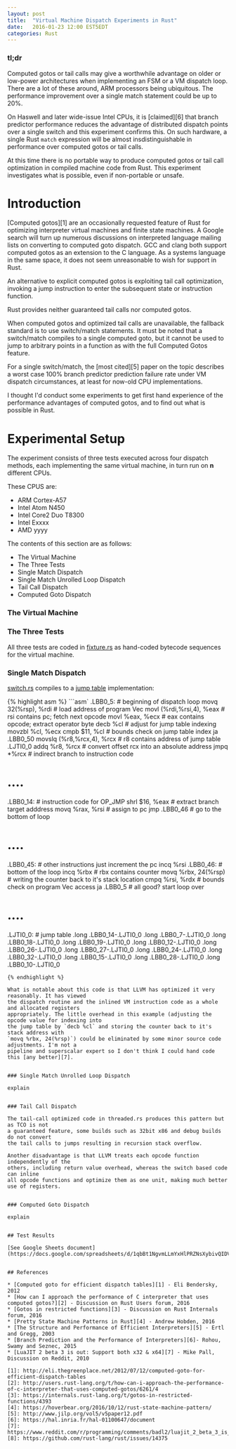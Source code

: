 ```yaml
---
layout: post
title:  "Virtual Machine Dispatch Experiments in Rust"
date:   2016-01-23 12:00 EST5EDT
categories: Rust
---
```


### tl;dr

Computed gotos or tail calls may give a worthwhile advantage on older or low-power architectures
when implementing an FSM or a VM dispatch loop. There are a lot of these around, ARM processors
being ubiquitous. The performance improvement over a single match statement could be up to 20%.

On Haswell and later wide-issue Intel CPUs, it is [claimed][6] that branch predictor performance reduces
the advantage of distributed dispatch points over a single switch and this experiment confirms this.
On such hardware, a single Rust `match` expression will be almost insdistinguishable in performance over
computed gotos or tail calls.

At this time there is no portable way to produce computed gotos or tail call optimization in compiled
machine code from Rust.  This experiment investigates what is possible, even if non-portable or unsafe.


# Introduction

[Computed gotos][1] are an occasionally requested feature of Rust for optimizing interpreter virtual
machines and finite state machines.  A Google search will turn up numerous discussions on interpreted
language mailing lists on converting to computed goto dispatch. GCC and clang both support computed
gotos as an extension to the C language. As a systems language in the same space, it does not seem
unreasonable to wish for support in Rust.

An alternative to explicit computed gotos is exploiting tail call optimization, invoking a jump
instruction to enter the subsequent state or instruction function.

Rust provides neither guaranteed tail calls nor computed gotos.

When computed gotos and optimized tail calls are unavailable, the fallback standard is to use
switch/match statements. It must be noted that a switch/match compiles to a single computed goto,
but it cannot be used to jump to arbitrary points in a function as with the full Computed Gotos
feature.

For a single switch/match, the [most cited][5] paper on the topic describes a worst case 100%
branch predictor prediction failure rate under VM dispatch circumstances, at least for now-old
CPU implementations.

I thought I'd conduct some experiments to get first hand experience of the performance
advantages of computed gotos, and to find out what is possible in Rust.


# Experimental Setup

The experiment consists of three tests executed across four dispatch methods, each implementing the
same virtual machine, in turn run on **n** different CPUs.

These CPUS are:

* ARM Cortex-A57
* Intel Atom N450
* Intel Core2 Duo T8300
* Intel Exxxx
* AMD yyyy

The contents of this section are as follows:

* The Virtual Machine
* The Three Tests
* Single Match Dispatch
* Single Match Unrolled Loop Dispatch
* Tail Call Dispatch
* Computed Goto Dispatch


### The Virtual Machine

### The Three Tests

All three tests are coded in [fixture.rs](https://github.com/pliniker/dispatchers/blob/master/src/fixture.rs)
as hand-coded bytecode sequences for the virtual machine.


### Single Match Dispatch

[switch.rs](https://github.com/pliniker/dispatchers/blob/master/src/switch.rs) compiles to a
[jump table](https://github.com/pliniker/dispatchers/blob/master/emitted_asm/switch_x86_64.s)
implementation:

{% highlight asm %}
```asm`
.LBB0_5:                                # beginning of dispatch loop
    movq    32(%rsp), %rdi              # load address of program Vec
    movl    (%rdi,%rsi,4), %eax         # rsi contains pc; fetch next opcode
    movl    %eax, %ecx                  # eax contains opcode; extract operator byte
    decb    %cl                         # adjust for jump table indexing
    movzbl  %cl, %ecx
    cmpb    $11, %cl                    # bounds check on jump table index
    ja      .LBB0_50
    movslq  (%r8,%rcx,4), %rcx          # r8 contains address of jump table .LJTI0_0
    addq    %r8, %rcx                   # convert offset rcx into an absolute address
    jmpq    *%rcx                       # indirect branch to instruction code
# ....
.LBB0_14:                               # instruction code for OP\_JMP
    shrl    $16, %eax                   # extract branch target adddress
    movq    %rax, %rsi                  # assign to pc
    jmp    .LBB0_46                     # go to the bottom of loop
# ....
.LBB0_45:                               # other instructions just increment the pc
    incq    %rsi
.LBB0_46:                               # bottom of the loop
    incq    %rbx                        # rbx contains counter
    movq    %rbx, 24(%rsp)              # writing the counter back to it's stack location
    cmpq    %rsi, %rdx                  # bounds check on program Vec access
    ja      .LBB0_5                     # all good? start loop over
# ....
.LJTI0_0:                               # jump table
    .long   .LBB0_14-.LJTI0_0
    .long   .LBB0_7-.LJTI0_0
    .long   .LBB0_18-.LJTI0_0
    .long   .LBB0_19-.LJTI0_0
    .long   .LBB0_12-.LJTI0_0
    .long   .LBB0_26-.LJTI0_0
    .long   .LBB0_27-.LJTI0_0
    .long   .LBB0_24-.LJTI0_0
    .long   .LBB0_32-.LJTI0_0
    .long   .LBB0_15-.LJTI0_0
    .long   .LBB0_28-.LJTI0_0
    .long   .LBB0_10-.LJTI0_0
```
{% endhighlight %}

What is notable about this code is that LLVM has optimized it very reasonably. It has viewed
the dispatch routine and the inlined VM instruction code as a whole and allocated registers
appropriately. The little overhead in this example (adjusting the opcode value for indexing into
the jump table by `decb %cl` and storing the counter back to it's stack address with
`movq %rbx, 24(%rsp)`) could be eliminated by some minor source code adjustments. I'm not a
pipeline and superscalar expert so I don't think I could hand code this [any better][7].


### Single Match Unrolled Loop Dispatch

explain


### Tail Call Dispatch

The tail-call optimized code in threaded.rs produces this pattern but as TCO is not
a guaranteed feature, some builds such as 32bit x86 and debug builds do not convert
the tail calls to jumps resulting in recursion stack overflow.

Another disadvantage is that LLVM treats each opcode function independently of the
others, including return value overhead, whereas the switch based code can inline
all opcode functions and optimize them as one unit, making much better use of registers.


### Computed Goto Dispatch

explain


## Test Results

[See Google Sheets document](https://docs.google.com/spreadsheets/d/1qbBt1NgvmLLmYxHlPRZNsXybivQIDVUAdsCNGKmNhos/edit#gid=0)


## References

* [Computed goto for efficient dispatch tables][1] - Eli Bendersky, 2012
* [How can I approach the performance of C interpreter that uses computed gotos?][2] - Discussion on Rust Users forum, 2016
* [Gotos in restricted functions][3] - Discussion on Rust Internals forum, 2016
* [Pretty State Machine Patterns in Rust][4] - Andrew Hobden, 2016
* [The Structure and Performance of Efficient Interpreters][5] - Ertl and Gregg, 2003
* [Branch Prediction and the Performance of Interpreters][6]- Rohou, Swamy and Seznec, 2015
* [LuaJIT 2 beta 3 is out: Support both x32 & x64][7] - Mike Pall, Discussion on Reddit, 2010

[1]: http://eli.thegreenplace.net/2012/07/12/computed-goto-for-efficient-dispatch-tables
[2]: http://users.rust-lang.org/t/how-can-i-approach-the-performance-of-c-interpreter-that-uses-computed-gotos/6261/4
[3]: https://internals.rust-lang.org/t/gotos-in-restricted-functions/4393
[4]: https://hoverbear.org/2016/10/12/rust-state-machine-pattern/
[5]: http://www.jilp.org/vol5/v5paper12.pdf
[6]: https://hal.inria.fr/hal-01100647/document
[7]: https://www.reddit.com/r/programming/comments/badl2/luajit_2_beta_3_is_out_support_both_x32_x64/c0lrus0/
[8]: https://github.com/rust-lang/rust/issues/14375
